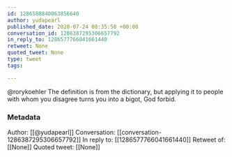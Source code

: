 ```yaml
---
id: 1286580840063856640
author: yudapearl
published_date: 2020-07-24 08:35:50 +00:00
conversation_id: 1286387295306657792
in_reply_to: 1286577766041661440
retweet: None
quoted_tweet: None
type: tweet
tags:

---
```


@rorykoehler The definition is from the dictionary, but applying it to people with whom you disagree turns you into a bigot, God forbid.

### Metadata

Author: [[@yudapearl]]
Conversation: [[conversation-1286387295306657792]]
In reply to: [[1286577766041661440]]
Retweet of: [[None]]
Quoted tweet: [[None]]
